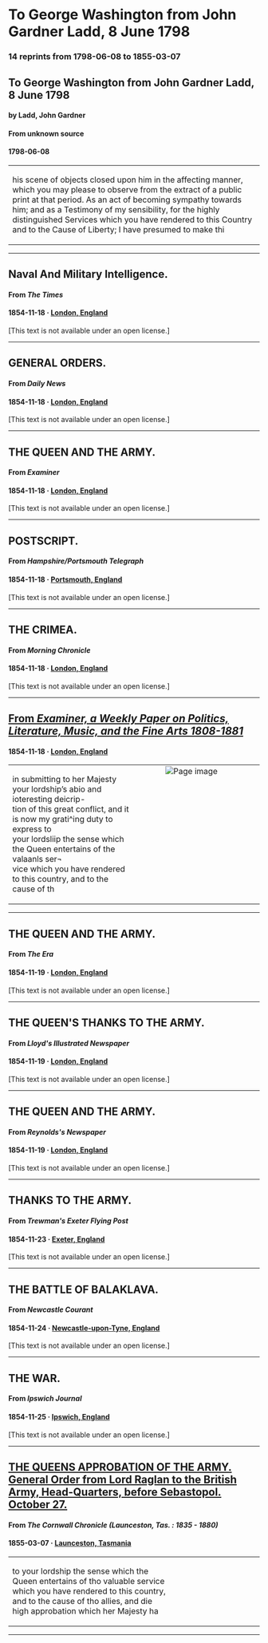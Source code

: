 
# To George Washington from John Gardner Ladd, 8 June 1798

### 14 reprints from 1798-06-08 to 1855-03-07

## To George Washington from John Gardner Ladd, 8 June 1798

#### by Ladd, John Gardner

#### From unknown source

#### 1798-06-08

<table style="width: 100%;"><tr><td style="width: 50%">

his scene of objects closed upon him in the affecting manner, which you may please to observe from the extract of a public print at that period. As an act of becoming sympathy towards him; and as a Testimony of my sensibility, for the highly distinguished Services which you have rendered to this Country and to the Cause of Liberty; I have presumed to make thi
</td></tr></table>

---

## Naval And Military Intelligence.

#### From _The Times_

#### 1854-11-18 &middot; [London, England](http://dbpedia.org/resource/London)

[This text is not available under an open license.]

---

## GENERAL ORDERS.

#### From _Daily News_

#### 1854-11-18 &middot; [London, England](http://dbpedia.org/resource/London)

[This text is not available under an open license.]

---

## THE QUEEN AND THE ARMY.

#### From _Examiner_

#### 1854-11-18 &middot; [London, England](http://dbpedia.org/resource/London)

[This text is not available under an open license.]

---

## POSTSCRIPT.

#### From _Hampshire/Portsmouth Telegraph_

#### 1854-11-18 &middot; [Portsmouth, England](http://dbpedia.org/resource/Portsmouth)

[This text is not available under an open license.]

---

## THE CRIMEA.

#### From _Morning Chronicle_

#### 1854-11-18 &middot; [London, England](http://dbpedia.org/resource/London)

[This text is not available under an open license.]

---

## [From _Examiner, a Weekly Paper on Politics, Literature, Music, and the Fine Arts 1808-1881_](https://archive.org/details/sim_examiner-a-weekly-paper-on-politics-literature-music_1854-11-18_2442/page/n8/mode/1up?view=theater)

#### 1854-11-18 &middot; [London, England](http://dbpedia.org/resource/London)

<table style="width: 100%;"><tr><td style="width: 50%">

  
in submitting to her Majesty your lordship’s abio and ioteresting deicrip-  
tion of this great conflict, and it is now my grati^ing duty to express to  
your lordsliip the sense which the Queen entertains of the valaanls ser¬  
vice which you have rendered to this country, and to the cause of th
</td><td style="width: 50%; max-height: 75%; margin: auto; display: block;">
<img alt="Page image" src="https://iiif.archive.org/image/iiif/2/sim_examiner-a-weekly-paper-on-politics-literature-music_1854-11-18_2442%2Fsim_examiner-a-weekly-paper-on-politics-literature-music_1854-11-18_2442_jp2.zip%2Fsim_examiner-a-weekly-paper-on-politics-literature-music_1854-11-18_2442_jp2%2Fsim_examiner-a-weekly-paper-on-politics-literature-music_1854-11-18_2442_0008.jp2/pct:62.35059760956175,55.66168327796235,27.54980079681275,2.4501661129568104/600,/0/default.jpg"/>
</td>
</tr></table>

---

## THE QUEEN AND THE ARMY.

#### From _The Era_

#### 1854-11-19 &middot; [London, England](http://dbpedia.org/resource/London)

[This text is not available under an open license.]

---

## THE QUEEN'S THANKS TO THE ARMY.

#### From _Lloyd's Illustrated Newspaper_

#### 1854-11-19 &middot; [London, England](http://dbpedia.org/resource/London)

[This text is not available under an open license.]

---

## THE QUEEN AND THE ARMY.

#### From _Reynolds's  Newspaper_

#### 1854-11-19 &middot; [London, England](http://dbpedia.org/resource/London)

[This text is not available under an open license.]

---

## THANKS TO THE ARMY.

#### From _Trewman's Exeter Flying Post_

#### 1854-11-23 &middot; [Exeter, England](http://dbpedia.org/resource/Exeter)

[This text is not available under an open license.]

---

## THE BATTLE OF BALAKLAVA.

#### From _Newcastle Courant_

#### 1854-11-24 &middot; [Newcastle-upon-Tyne, England](http://dbpedia.org/resource/Newcastle_upon_Tyne)

[This text is not available under an open license.]

---

## THE WAR.

#### From _Ipswich Journal_

#### 1854-11-25 &middot; [Ipswich, England](http://dbpedia.org/resource/Ipswich)

[This text is not available under an open license.]

---

## [THE QUEENS APPROBATION OF THE ARMY. General Order from Lord Raglan to the British Army, Head-Quarters, before Sebastopol. October 27.](http://trove.nla.gov.au/ndp/del/article/65718747)

#### From _The Cornwall Chronicle (Launceston, Tas. : 1835 - 1880)_

#### 1855-03-07 &middot; [Launceston, Tasmania](http://dbpedia.org/resource/Launceston%2C_Tasmania)

<table style="width: 100%;"><tr><td style="width: 50%">

  
to your lordship the sense which the  
Queen entertains of tho valuable service  
which you have rendered to this country,  
and to the cause of tho allies, and die  
high approbation which her Majesty ha
</td></tr></table>

---

